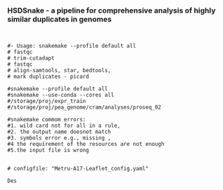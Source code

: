 ### HSDSnake - a pipeline for comprehensive analysis of highly similar duplicates in genomes

```


#- Usage: snakemake --profile default all
# fastqc
# trim-cutadapt
# fastqc
# align-samtools, star, bedtools,
# mark duplicates - picard

#snakemake --profile default all
#snakemake --use-conda --cores all
#/storage/proj/expr_train
#/storage/proj/pea_genome/cram/analyses/proseq_02

#snakemake commom errors: 
#1. wild card not for all in a rule, 
#2. the output name doesnot match 
#3. symbols error e.g., missing , 
#4 the requirement of the resources are not enough 
#5.the input file is wrong


# configfile: "Metru-A17-Leaflet_config.yaml"

Des
```

